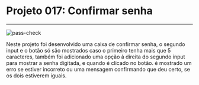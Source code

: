 # Projeto 017: Confirmar senha

---

![pass-check](https://user-images.githubusercontent.com/39461509/130006600-708df48b-2607-4e36-b0c9-bac7074f03a2.gif)


Neste projeto foi desenvolvido uma caixa de confirmar senha, o segundo input e o botão só são mostrados caso o primeiro tenha mais que 5 caracteres, também foi adicionado uma opção à direita do segundo input para mostrar a senha digitada, e quando é clicado no botão. é mostrado um erro se estiver incorreto ou uma mensagem confirmando que deu certo, se os dois estiverem iguais.

